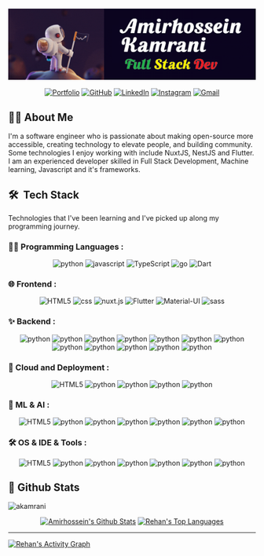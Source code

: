 
<a href="https://www.aKamrani.ir" target="_blank"><img src="./Profile-Banner.png"></a>

<p align="center">
    <a href="https://aKamrani.com"><img src="https://img.icons8.com/bubbles/50/000000/link.png" alt="Portfolio"/></a>
	<a href="https://github.com/aKamrani"><img src="https://img.icons8.com/bubbles/50/000000/github.png" alt="GitHub"/></a>
	<a href="https://www.linkedin.com/in/akamrani/"><img src="https://img.icons8.com/bubbles/50/000000/linkedin.png" alt="LinkedIn"/></a>
    <a href="https://www.instagram.com/githubtrending/"><img src="https://img.icons8.com/bubbles/50/000000/instagram.png" alt="Instagram"/></a>
	<a href="mailto:ceit.engineer@gmail.com"><img src="https://img.icons8.com/bubbles/50/000000/gmail.png" alt="Gmail"/></a>
</p>

## 👨‍💻 About Me

I'm a software engineer who is passionate about making open-source more accessible, creating technology to elevate people, and building community. Some technologies I enjoy working with include NuxtJS, NestJS and Flutter. I am an experienced developer skilled in Full Stack Development, Machine learning, Javascript and it's frameworks.

## 🛠️ &nbsp;Tech Stack

Technologies that I've been learning and I've picked up along my programming journey.

### 👨‍💻 Programming Languages :

<p align="center">
<img alt="python" src="https://img.shields.io/badge/Python%20-%2314354C.svg?logo=python&logoColor=white">
<img alt="javascript" src="https://img.shields.io/badge/JavaScript%20-%23F7DF1E.svg?logo=javascript&logoColor=black">
<img alt="TypeScript" src="https://img.shields.io/badge/TypeScript%20-%238BB904.svg?logo=TypeScript&logoColor=white">
<img alt="go" src="https://img.shields.io/badge/go%20-%2300ACD7.svg?logo=go&logoColor=white">
<img alt="Dart" height="" src="https://img.shields.io/badge/Dart%20-%23025596.svg?logo=Dart&logoColor=white">
</P>

### 🌐 Frontend :

<p align="center">
<img alt="HTML5" src="https://img.shields.io/badge/HTML5%20-%23E34F26.svg?logo=html5&logoColor=white">
<img alt="css" src="https://img.shields.io/badge/CSS%20-%231572B6.svg?logo=css3">
<img alt="nuxt.js" src="https://img.shields.io/badge/Nuxt-2e475b?logo=nuxt.js">
<img alt="Flutter" src="https://img.shields.io/badge/Flutter%20-%2366B1F1.svg?logo=Flutter&logoColor=white">
<img alt="Material-UI" src="https://img.shields.io/badge/Material--UI-0081CB?logo=material-ui&logoColor=white">
<img alt="sass" src="https://img.shields.io/badge/Sass-CC6699?logo=sass&logoColor=white">
</P>

### ✨ Backend :

<p align="center">
<img alt="python" src="https://img.shields.io/badge/Node.js-339933?logo=nodedotjs&logoColor=white">
<img alt="python" src="https://img.shields.io/badge/NestJS-E0234E?logo=NestJS&logoColor=white">
<img alt="python" src="https://img.shields.io/badge/Express.js-000000?logo=express&logoColor=white">
<img alt="python" src="https://img.shields.io/badge/Fiber-00ACD7?logo=Go&logoColor=white">
<img alt="python" src="https://img.shields.io/badge/Fastify-04625C?logo=Fastify">
<img alt="python" src="https://img.shields.io/badge/Flask-000000?logo=Flask">
<img alt="python" src="https://img.shields.io/badge/npm-CB3837?logo=npm">
<img alt="python" src="https://img.shields.io/badge/MySQL-00000F?logo=mysql&logoColor=white">
<img alt="python" src="https://img.shields.io/badge/PostgreSQL-316192?logo=postgresql&logoColor=white">
<img alt="python" src="https://img.shields.io/badge/MongoDB-4EA94B?logo=mongodb&logoColor=white">
<img alt="python" src="https://img.shields.io/badge/firebase-ffca28?logo=firebase&logoColor=black">
<img alt="python" src="https://img.shields.io/badge/redis-%23DD0031.svg?logo=redis&logoColor=white">
</P>

### 🚀 Cloud and Deployment :

<p align="center">
<img alt="HTML5" src="https://img.shields.io/badge/Docker-2CA5E0?logo=docker&logoColor=white">
<img alt="python" src="https://img.shields.io/badge/Heroku-430098?logo=heroku&logoColor=white">
<img alt="python" src="https://img.shields.io/badge/Vercel-000000?logo=vercel&logoColor=white">
<img alt="python" src="https://img.shields.io/badge/Netlify-00C7B7?logo=netlify&logoColor=white">
<img alt="python" src="https://img.shields.io/badge/GitHub_Actions-2088FF?logo=github-actions&logoColor=white">
</P>

### 🤖 ML & AI :

<p align="center">
<img alt="HTML5" src="https://img.shields.io/badge/Numpy-777BB4?logo=numpy&logoColor=white">
<img alt="python" src="https://img.shields.io/badge/Pandas-2C2D72?logo=pandas&logoColor=white">
<img alt="python" src="https://img.shields.io/badge/Plotly-239120?logo=plotly&logoColor=white">
<img alt="python" src="https://img.shields.io/badge/scikit_learn-F7931E?logo=scikit-learn&logoColor=white">
<img alt="python" src="https://img.shields.io/badge/Keras-D00000?logo=Keras&logoColor=white">
<img alt="python" src="https://img.shields.io/badge/TensorFlow-FF6F00?logo=TensorFlow&logoColor=white">
<img alt="python" src="https://img.shields.io/badge/Streamlit-FF4B4B?logo=Streamlit&logoColor=white">
</P>

### 🛠 OS & IDE & Tools : <br />

<p align="center">
<img alt="HTML5" src="https://img.shields.io/badge/-Ubuntu-black?logo=ubuntu">
<img alt="python" src="https://img.shields.io/badge/Visual_Studio_Code-0078D4?logo=visual%20studio%20code&logoColor=white">
<img alt="python" src="https://img.shields.io/badge/Git-F05032?logo=git&logoColor=white">
<img alt="python" src="https://img.shields.io/badge/Shell_Script-121011?logo=gnu-bash&logoColor=white">
<img alt="python" src="https://img.shields.io/badge/-Markdown-05122A?style=flat&logo=markdown">
<img alt="python" src="https://img.shields.io/badge/Postman-FF6C37?logo=Postman&logoColor=white">
<img alt="python" src="https://img.shields.io/badge/Colab-F9AB00?logo=googlecolab&color=525252">
</P>

<h2>📃 Github Stats</h2>

<p align="left"> <img src="https://komarev.com/ghpvc/?username=akamrani&label=Profile%20Views%20&color=dc143c&style=plastic" alt="akamrani" /> </p>

<div>

  <div align="center">
    <a href="#"><img alt="Amirhossein's Github Stats" src="https://github-readme-stats.vercel.app/api?username=akamrani&show_icons=true&include_all_commits=true&count_private=true&theme=react&hide_border=true&bg_color=0D1117&title_color=F0DB4F&icon_color=F0DB4F" height="200"/></a>
    <a href="#"><img alt="Rehan's Top Languages" src="https://github-readme-stats.vercel.app/api/top-langs/?username=Hardly-Human&langs_count=10&layout=compact&theme=react&hide_border=true&bg_color=0D1117&title_color=F0DB4F&icon_color=F0DB4F" height="200"/></a>
    <br/>

  </div>

  <hr/>

  <div>
    <a href="#"><img alt="Rehan's Activity Graph" src="https://activity-graph.herokuapp.com/graph?username=akamrani&custom_title=Amirhossein%20Kamrani's%20Contribution%20Graph&bg_color=0D1117&color=F0DB4F&line=FFFFFF&point=F0DB4F&hide_border=true" /></a>
  <div>
</div>
